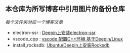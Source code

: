 ## 本仓库为所写博客中引用图片的备份仓库

*每个文件夹对应一个博客文章*

* electron-ssr : [Deepin上安装electron-ssr](https://www.jianshu.com/p/d64f3a4efcf6)
* vscode_cpp : [vscode 配置C++环境 基于Deepin/Linux](https://www.jianshu.com/p/e2d09cfd993d)
* install_rocksdb: [Ubuntu/Deepin上安装Rocksdb](https://www.jianshu.com/p/575b2e27b028)
